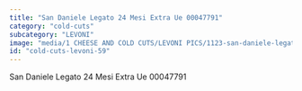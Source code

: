 ```yaml
---
title: "San Daniele Legato 24 Mesi Extra Ue 00047791"
category: "cold-cuts"
subcategory: "LEVONI"
image: "media/1 CHEESE AND COLD CUTS/LEVONI PICS/1123-san-daniele-legato-24-mesi-extra-ue-00047791.jpg"
id: "cold-cuts-levoni-59"
---
```


San Daniele Legato 24 Mesi Extra Ue 00047791
